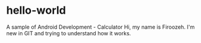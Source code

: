 # hello-world
A sample of Android Development - Calculator
Hi, my name is Firoozeh.
I'm new in GIT and trying to understand how it works.
